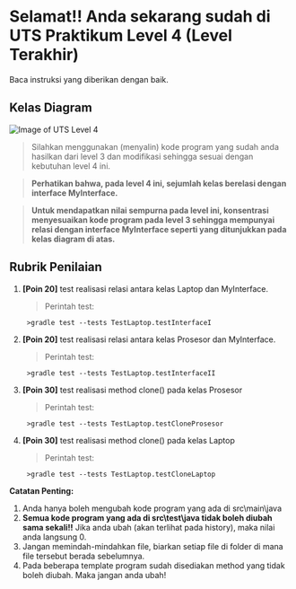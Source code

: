# Selamat!! Anda sekarang sudah di UTS Praktikum Level 4 (Level Terakhir)
Baca instruksi yang diberikan dengan baik.


## Kelas Diagram
![Image of UTS Level 4](http://api.puro.del.ac.id/v1/file/3935b2e5636f8f3025ef292c80b9cd48)
>Silahkan menggunakan (menyalin) kode program yang sudah anda hasilkan dari level 3 dan modifikasi sehingga sesuai dengan kebutuhan level 4 ini. 

>**Perhatikan bahwa, pada level 4 ini, sejumlah kelas berelasi dengan interface MyInterface.**

>**Untuk mendapatkan nilai sempurna pada level ini, konsentrasi menyesuaikan kode program pada level 3 sehingga mempunyai relasi dengan interface MyInterface seperti yang ditunjukkan pada kelas diagram di atas.**


## Rubrik Penilaian 
1. **[Poin 20]** test realisasi relasi antara kelas Laptop dan MyInterface.
	
	
	> Perintah test: 
	
	
		>gradle test --tests TestLaptop.testInterfaceI

2. **[Poin 20]** test realisasi relasi antara kelas Prosesor dan MyInterface.

	
	> Perintah test: 
	
	
		>gradle test --tests TestLaptop.testInterfaceII

3. **[Poin 30]** test realisasi method clone() pada kelas Prosesor 

	
	> Perintah test: 
	
	
		>gradle test --tests TestLaptop.testCloneProsesor

4. **[Poin 30]** test realisasi method clone() pada kelas Laptop 

	
	> Perintah test: 
	
	
		>gradle test --tests TestLaptop.testCloneLaptop



**Catatan Penting:**
1. Anda hanya boleh mengubah kode program yang ada di src\main\java
1. **Semua kode program yang ada di src\test\java  tidak boleh diubah sama sekali!!** Jika anda ubah (akan terlihat pada history), maka nilai anda langsung 0.
1. Jangan memindah-mindahkan file, biarkan setiap file di folder di mana file tersebut berada sebelumnya.
1. Pada beberapa template program sudah disediakan method yang tidak boleh diubah. Maka jangan anda ubah!
